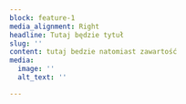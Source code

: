 ```yaml
---
block: feature-1
media_alignment: Right
headline: Tutaj będzie tytuł
slug: ''
content: tutaj bedzie natomiast zawartość
media:
  image: ''
  alt_text: ''

---
```


